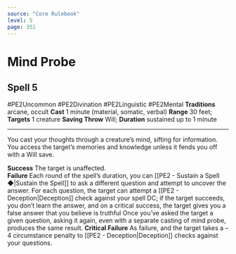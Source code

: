 ```yaml
---
source: "Core Rulebook"
level: 5
page: 351
---
```


# Mind Probe
## Spell 5
#PE2Uncommon #PE2Divination #PE2Linguistic #PE2Mental 
**Traditions** arcane, occult
**Cast** 1 minute (material, somatic, verbal)
**Range** 30 feet; **Targets** 1 creature
**Saving Throw** Will; **Duration** sustained up to 1 minute

-----
You cast your thoughts through a creature’s mind, sifting for information. You access the target’s memories and knowledge unless it fends you off with a Will save.  

**Success** The target is unaffected.  
**Failure** Each round of the spell’s duration, you can [[PE2 - Sustain a Spell ◆|Sustain the Spell]] to ask a different question and attempt to uncover the answer. For each question, the target can attempt a [[PE2 - Deception|Deception]] check against your spell DC; if the target succeeds, you don’t learn the answer, and on a critical success, the target gives you a false answer that you believe is truthful Once you’ve asked the target a given question, asking it again, even with a separate casting of mind probe, produces the same result.
**Critical Failure** As failure, and the target takes a –4 circumstance penalty to [[PE2 - Deception|Deception]] checks against your questions.